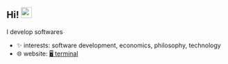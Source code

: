 ## Hi! <img src="https://media.giphy.com/media/hvRJCLFzcasrR4ia7z/giphy.gif" width="25">

I develop softwares

- ✨ interests: software development, economics, philosophy, technology
- 🌐 website: [🖥️ terminal](www.suhail.work)
